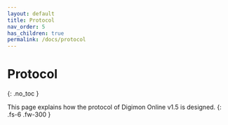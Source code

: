 ```yaml
---
layout: default
title: Protocol
nav_order: 5
has_children: true
permalink: /docs/protocol
---
```





# Protocol
{: .no_toc }

This page explains how the protocol of Digimon Online v1.5 is designed.
{: .fs-6 .fw-300 }
